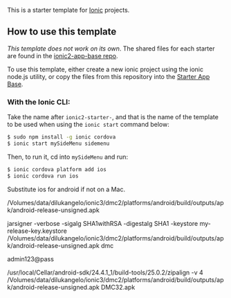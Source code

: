 This is a starter template for [Ionic](http://ionicframework.com/docs/) projects.

## How to use this template

*This template does not work on its own*. The shared files for each starter are found in the [ionic2-app-base repo](https://github.com/ionic-team/ionic2-app-base).

To use this template, either create a new ionic project using the ionic node.js utility, or copy the files from this repository into the [Starter App Base](https://github.com/ionic-team/ionic2-app-base).

### With the Ionic CLI:

Take the name after `ionic2-starter-`, and that is the name of the template to be used when using the `ionic start` command below:

```bash
$ sudo npm install -g ionic cordova
$ ionic start mySideMenu sidemenu
```

Then, to run it, cd into `mySideMenu` and run:

```bash
$ ionic cordova platform add ios
$ ionic cordova run ios
```

Substitute ios for android if not on a Mac.

/Volumes/data/dilukangelo/ionic3/dmc2/platforms/android/build/outputs/apk/android-release-unsigned.apk

 jarsigner -verbose -sigalg SHA1withRSA -digestalg SHA1 -keystore my-release-key.keystore /Volumes/data/dilukangelo/ionic3/dmc2/platforms/android/build/outputs/apk/android-release-unsigned.apk dmc

 admin123@pass

/usr/local/Cellar/android-sdk/24.4.1_1/build-tools/25.0.2/zipalign -v 4 /Volumes/data/dilukangelo/ionic3/dmc2/platforms/android/build/outputs/apk/android-release-unsigned.apk DMC32.apk